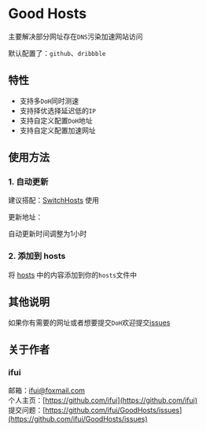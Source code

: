 # Good Hosts

主要解决部分网址存在`DNS`污染加速网站访问

默认配置了：`github`、`dribbble`

## 特性

- 支持多`DoH`同时测速
- 支持择优选择延迟低的`IP`
- 支持自定义配置`DoH`地址
- 支持自定义配置加速网址

## 使用方法

### 1. 自动更新

建议搭配：[SwitchHosts](https://swh.app/) 使用

更新地址：

自动更新时间调整为1小时

### 2. 添加到 hosts

将 [hosts](https://github.com/ifui/GoodHosts/blob/main/hosts) 中的内容添加到你的`hosts`文件中

## 其他说明

如果你有需要的网址或者想要提交`DoH`欢迎提交[issues](https://github.com/ifui/GoodHosts/issues)

## 关于作者

### ifui

邮箱：ifui@foxmail.com \
个人主页：[https://github.com/ifui](https://github.com/ifui) \
提交问题：[https://github.com/ifui/GoodHosts/issues](https://github.com/ifui/GoodHosts/issues)